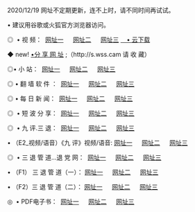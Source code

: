 <p>2020/12/19 网址不定期更新，连不上时，请不同时间再试试。
<p>• 建议用谷歌或火狐官方浏览器访问。
<p>◎  • 视 频： 
<a href="http://hex.guitarhaven.com/" target="_blank">网址一</a> 　 
<a href="http://hrl.guitarhaven.com/" target="_blank">网址二</a> 　 
<a href="http://hrl.guitarhaven.com/b.html" target="_blank">网址三</a>
<a href="https://yadi.sk/d/d0sUeAOpal3njw" target="_blank">　• 云下载 </a></p>
<p>◆ new! <a href="http://hov.wemusiclabel.com/a.html">•分 享 网 址</a> ;（http://s.wss.cam 请 收 藏） </p>

<p>◎•  小 站：  
<a href="http://hex.guitarhaven.com/f.html" target="_blank">网址一</a> 　 
<a href="http://hrl.guitarhaven.com/h.html" target="_blank">网址二</a> 　 
<a href="http://hrl.guitarhaven.com/k/" target="_blank">网址三</a></p><p>

<p>◎  • 翻 墙 软 件 ：  
<a href="http://hex.guitarhaven.com/ff/" target="_blank">网址一</a> 　 
<a href="http://hrl.guitarhaven.com/s/read/a1_nd.html" target="_blank">网址二</a> 　 
<a href="http://hrl.guitarhaven.com/ff/index.html" target="_blank">网址三</a></p>
<p>◎  • 每 日 新 闻：  
<a href="http://hex.guitarhaven.com/day/" target="_blank">网址一</a> 　 
<a href="http://hrl.guitarhaven.com/day/" target="_blank">网址二</a> 　 
<a href="http://hrl.guitarhaven.com/day/index.html" target="_blank">网址三</a></p>
<p>◎   • 短 波 分 享：  
<a href="http://hex.guitarhaven.com/h/" target="_blank">网址一</a> 　 
<a href="http://hrl.guitarhaven.com/h/" target="_blank">网址二</a> 　 
<a href="http://hrl.guitarhaven.com/h/index.html" target="_blank">网址三</a></p>
<p>◎   • 九 评.三 退：  
<a href="http://hex.guitarhaven.com/t/" target="_blank">网址一</a> 　 
<a href="http://hrl.guitarhaven.com/v2/index.html" target="_blank">网址二</a> 　 
<a href="http://hrl.guitarhaven.com/tt/index.html" target="_blank">网址三</a> 　</p>
<p>  • （E2_视频/语音）《九 评》视频/语音: 
<a href="http://hrl.guitarhaven.com/7738.html" target="_blank">网址一</a> 　 
<a href="http://hrl.guitarhaven.com/7614.html" target="_blank">网址二</a> 　 
<a href="http://hrl.guitarhaven.com/7633.html" target="_blank">网址三</a></p>
<p>◎   • 三 退 管 道...退 党 网：  
<a href="http://hex.guitarhaven.com/go/td1.html" target="_blank">网址一</a> 　 
<a href="http://hrl.guitarhaven.com/go/td2.html" target="_blank">网址二</a> 　 
<a href="http://hrl.guitarhaven.com/go/td3.html" target="_blank">网址三</a></p>
<p>  • （F1） 三 退 管 道（一）： 
<a href="http://hex.guitarhaven.com/dd/" target="_blank">网址一</a> 　 
<a href="http://hrl.guitarhaven.com/s/read/a1_tdx.html" target="_blank">网址二</a> 　 
<a href="http://hrl.guitarhaven.com/dd/" target="_blank">网址三</a></p>
<p>  • （F2）三 退 管 道（二）： 
<a href="http://hrl.guitarhaven.com/d/" target="_blank">网址一</a> 　 
<a href="http://hex.guitarhaven.com/d/index.html" target="_blank">网址二</a> 　 
<a href="http://hrl.guitarhaven.com/d/" target="_blank">网址三</a></p>
<p>◎   • PDF电子书：  
<a href="http://hex.guitarhaven.com/p/" target="_blank">网址一</a> 　 
<a href="http://hrl.guitarhaven.com/p/index.html" target="_blank">网址二</a> 　 
<a href="http://hrl.guitarhaven.com/p/" target="_blank">网址三</a></p>
